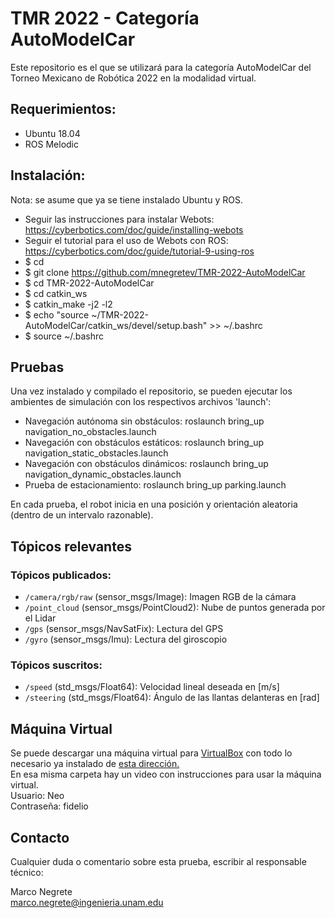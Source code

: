 # TMR 2022 - Categoría AutoModelCar

Este repositorio es el que se utilizará para la categoría AutoModelCar del Torneo Mexicano de Robótica 2022 en la modalidad virtual. 

## Requerimientos:

* Ubuntu 18.04
* ROS Melodic

## Instalación:

Nota: se asume que ya se tiene instalado Ubuntu y ROS.

* Seguir las instrucciones para instalar Webots: https://cyberbotics.com/doc/guide/installing-webots
* Seguir el tutorial para el uso de Webots con ROS: https://cyberbotics.com/doc/guide/tutorial-9-using-ros
* $ cd
* $ git clone https://github.com/mnegretev/TMR-2022-AutoModelCar
* $ cd TMR-2022-AutoModelCar
* $ cd catkin_ws
* $ catkin_make -j2 -l2
* $ echo "source ~/TMR-2022-AutoModelCar/catkin_ws/devel/setup.bash" >> ~/.bashrc
* $ source ~/.bashrc

## Pruebas

Una vez instalado y compilado el repositorio, se pueden ejecutar los ambientes de simulación con los respectivos archivos 'launch':

* Navegación autónoma sin obstáculos: roslaunch bring_up navigation_no_obstacles.launch
* Navegación con obstáculos estáticos: roslaunch bring_up navigation_static_obstacles.launch
* Navegación con obstáculos dinámicos: roslaunch bring_up navigation_dynamic_obstacles.launch
* Prueba de estacionamiento: roslaunch bring_up parking.launch

En cada prueba, el robot inicia en una posición y orientación aleatoria (dentro de un intervalo razonable).

## Tópicos relevantes

### Tópicos publicados:

* ``/camera/rgb/raw`` (sensor_msgs/Image): Imagen RGB de la cámara
* ``/point_cloud`` (sensor_msgs/PointCloud2): Nube de puntos generada por el Lidar
* ``/gps`` (sensor_msgs/NavSatFix): Lectura del GPS
* ``/gyro`` (sensor_msgs/Imu): Lectura del giroscopio

### Tópicos suscritos:

* ``/speed`` (std\_msgs/Float64): Velocidad lineal deseada en [m/s]
* ``/steering`` (std\_msgs/Float64): Ángulo de las llantas delanteras en [rad]

## Máquina Virtual

Se puede descargar una máquina virtual para [VirtualBox](https://www.virtualbox.org/wiki/Downloads) con todo lo necesario ya instalado de [esta dirección.](https://drive.google.com/drive/folders/1t87Lxv1sRdRwFoKFRD4IFDJBtvQ-UxEx?usp=sharing) <br>
En esa misma carpeta hay un video con instrucciones para usar la máquina virtual. <br>
Usuario: Neo <br>
Contraseña: fidelio


## Contacto

Cualquier duda o comentario sobre esta prueba, escribir al responsable técnico:

Marco Negrete<br>
marco.negrete@ingenieria.unam.edu

